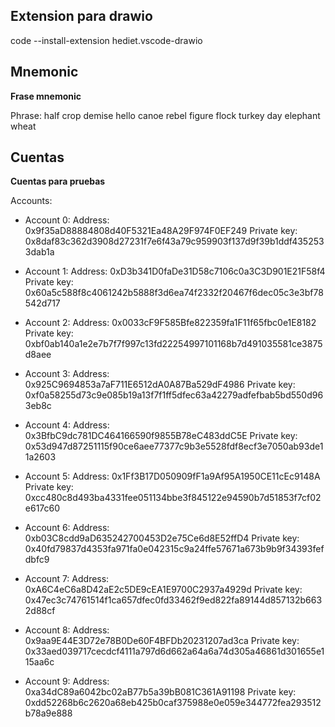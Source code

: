## Extension para drawio

code --install-extension hediet.vscode-drawio

## Mnemonic

**Frase mnemonic**

Phrase:
half crop demise hello canoe rebel figure flock turkey day elephant wheat

## Cuentas

**Cuentas para pruebas**

Accounts:
- Account 0:
Address:     0x9f35aD88884808d40F5321Ea48A29F974F0EF249
Private key: 0x8daf83c362d3908d27231f7e6f43a79c959903f137d9f39b1ddf4352533dab1a

- Account 1:
Address:     0xD3b341D0faDe31D58c7106c0a3C3D901E21F58f4
Private key: 0x60a5c588f8c4061242b5888f3d6ea74f2332f20467f6dec05c3e3bf78542d717

- Account 2:
Address:     0x0033cF9F585Bfe822359fa1F11f65fbc0e1E8182
Private key: 0xbf0ab140a1e2e7b7f7f997c13fd22254997101168b7d491035581ce3875d8aee

- Account 3:
Address:     0x925C9694853a7aF711E6512dA0A87Ba529dF4986
Private key: 0xf0a58255d73c9e085b19a13f7f1ff5dfec63a42279adfefbab5bd550d963eb8c

- Account 4:
Address:     0x3BfbC9dc781DC464166590f9855B78eC483ddC5E
Private key: 0x53d947d87251115f90ce6aee77377c9b3e5528fdf8ecf3e7050ab93de11a2603

- Account 5:
Address:     0x1Ff3B17D050909fF1a9Af95A1950CE11cEc9148A
Private key: 0xcc480c8d493ba4331fee051134bbe3f845122e94590b7d51853f7cf02e617c60

- Account 6:
Address:     0xb03C8cdd9aD635242700453D2e75Ce6d8E52ffD4
Private key: 0x40fd79837d4353fa971fa0e042315c9a24ffe57671a673b9b9f34393fefdbfc9

- Account 7:
Address:     0xA6C4eC6a8D42aE2c5DE9cEA1E9700C2937a4929d
Private key: 0x47ec3c74761514f1ca657dfec0fd33462f9ed822fa89144d857132b6632d88cf

- Account 8:
Address:     0x9aa9E44E3D72e78B0De60F4BFDb20231207ad3ca
Private key: 0x33aed039717cecdcf4111a797d6d662a64a6a74d305a46861d301655e115aa6c

- Account 9:
Address:     0xa34dC89a6042bc02aB77b5a39bB081C361A91198
Private key: 0xdd52268b6c2620a68eb425b0caf375988e0e059e344772fea293512b78a9e888
